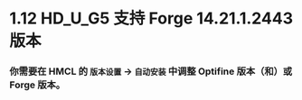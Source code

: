 # 1.12 HD_U_G5 支持 Forge 14.21.1.2443 版本

### 你需要在 HMCL 的 `版本设置` -> `自动安装` 中调整 Optifine 版本（和）或 Forge 版本。
